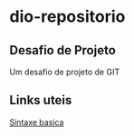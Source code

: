 # dio-repositorio
## Desafio de Projeto
Um desafio de projeto de GIT
## Links uteis
[Sintaxe basica](www.google.com)


